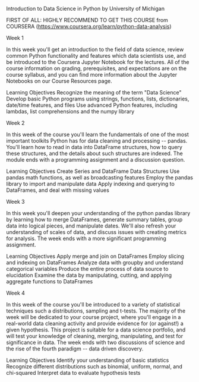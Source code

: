 Introduction to Data Science in Python by University of Michigan

FIRST OF ALL: HIGHLY RECOMMEND TO GET THIS COURSE from COURSERA (https://www.coursera.org/learn/python-data-analysis)

Week 1

In this week you'll get an introduction to the field of data science, review common Python functionality and features which data scientists use, and be introduced to the Coursera Jupyter Notebook for the lectures. All of the course information on grading, prerequisites, and expectations are on the course syllabus, and you can find more information about the Jupyter Notebooks on our Course Resources page.

Learning Objectives
Recognize the meaning of the term "Data Science"
Develop basic Python programs using strings, functions, lists, dictionaries, date/time features, and files
Use advanced Python features, including lambdas, list comprehensions and the numpy library

Week 2

In this week of the course you'll learn the fundamentals of one of the most important toolkits Python has for data cleaning and processing -- pandas. You'll learn how to read in data into DataFrame structures, how to query these structures, and the details about such structures are indexed. The module ends with a programming assignment and a discussion question.

Learning Objectives
Create Series and DataFrame Data Structures
Use pandas math functions, as well as broadcasting features
Employ the pandas library to import and manipulate data
Apply indexing and querying to DataFrames, and deal with missing values

Week 3

In this week you'll deepen your understanding of the python pandas library by learning how to merge DataFrames, generate summary tables, group data into logical pieces, and manipulate dates. We'll also refresh your understanding of scales of data, and discuss issues with creating metrics for analysis. The week ends with a more significant programming assignment.

Learning Objectives
Apply merge and join on DataFrames
Employ slicing and indexing on DataFrames
Analyze data with groupby and understand categorical variables
Produce the entire process of data source to elucidation
Examine the data by manipulating, cutting, and applying aggregate functions to DataFrames

Week 4

In this week of the course you'll be introduced to a variety of statistical techniques such a distributions, sampling and t-tests. The majority of the week will be dedicated to your course project, where you'll engage in a real-world data cleaning activity and provide evidence for (or against!) a given hypothesis. This project is suitable for a data science portfolio, and will test your knowledge of cleaning, merging, manipulating, and test for significance in data. The week ends with two discussions of science and the rise of the fourth paradigm -- data driven discovery.

Learning Objectives
Identify your understanding of basic statistics
Recognize different distributions such as binomial, uniform, normal, and chi-squared
Interpret data to evaluate hypothesis tests

